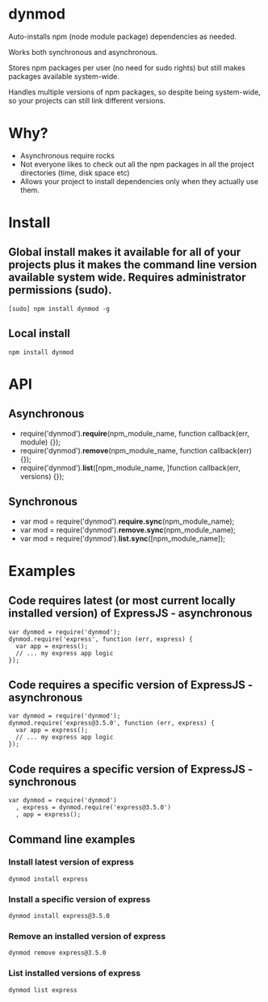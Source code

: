 dynmod
=======

Auto-installs npm (node module package) dependencies as needed.

Works both synchronous and asynchronous.

Stores npm packages per user (no need for sudo rights) but still makes packages available system-wide.

Handles multiple versions of npm packages, so despite being system-wide, so your projects can still link different versions.

# Why?
- Asynchronous require rocks
- Not everyone likes to check out all the npm packages in all the project directories (time, disk space etc)
- Allows your project to install dependencies only when they actually use them.

# Install
## Global install makes it available for all of your projects plus it makes the command line version available system wide. Requires administrator permissions (sudo).
    [sudo] npm install dynmod -g
## Local install
    npm install dynmod

# API
## Asynchronous
- require('dynmod').**require**(npm_module_name, function callback(err, module) {});
- require('dynmod').**remove**(npm_module_name, function callback(err) {});
- require('dynmod').**list**([npm_module_name, ]function callback(err, versions) {});
## Synchronous
- var mod = require('dynmod').**require.sync**(npm_module_name);
- var mod = require('dynmod').**remove.sync**(npm_module_name);
- var mod = require('dynmod').**list.sync**([npm_module_name]);

# Examples
## Code requires latest (or most current locally installed version) of ExpressJS - asynchronous
    var dynmod = require('dynmod');
    dynmod.require('express', function (err, express) {
      var app = express();
      // ... my express app logic
    });

## Code requires a specific version of ExpressJS - asynchronous
    var dynmod = require('dynmod');
    dynmod.require('express@3.5.0', function (err, express) {
      var app = express();
      // ... my express app logic
    });

## Code requires a specific version of ExpressJS - synchronous
    var dynmod = require('dynmod')
      , express = dynmod.require('express@3.5.0')
      , app = express();

## Command line examples
### Install latest version of express
    dynmod install express

### Install a specific version of express
    dynmod install express@3.5.0

### Remove an installed version of express
    dynmod remove express@3.5.0

### List installed versions of express
    dynmod list express
